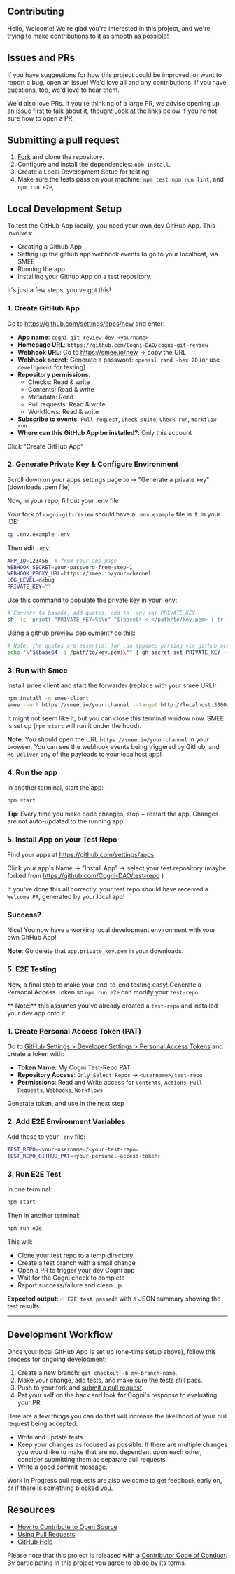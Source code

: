 ## Contributing

[fork]: /fork
[pr]: /compare
[code-of-conduct]: CODE_OF_CONDUCT.md

Hello, Welcome! We're glad you're interested in this project, and we're trying to make contributions to it as smooth as possible! 

## Issues and PRs

If you have suggestions for how this project could be improved, or want to report a bug, open an issue! We'd love all and any contributions. If you have questions, too, we'd love to hear them.

We'd also love PRs. If you're thinking of a large PR, we advise opening up an issue first to talk about it, though! Look at the links below if you're not sure how to open a PR.

## Submitting a pull request

1. [Fork][fork] and clone the repository.
2. Configure and install the dependencies: `npm install`.
3. Create a Local Development Setup for testing
4. Make sure the tests pass on your machine: `npm test`, `npm run lint`, and `npm run e2e`, 


## Local Development Setup

To test the GitHub App locally, you need your own dev GitHub App. This involves:
- Creating a Github App
- Setting up the github app webhook events to go to your localhost, via SMEE
- Running the app
- Installing your Github App on a test repository.

It's just a few steps, you've got this!

### 1. Create GitHub App
Go to <a href="https://github.com/settings/apps/new" target="_blank">https://github.com/settings/apps/new</a> and enter:

- **App name**: `cogni-git-review-dev-<yourname>`
- **Homepage URL**: `https://github.com/Cogni-DAO/cogni-git-review`
- **Webhook URL**:  Go to <a href="https://smee.io/new" target="_blank">https://smee.io/new</a> → copy the URL
- **Webhook secret**: Generate a password: `openssl rand -hex 20` (or use `development` for testing)
- **Repository permissions**:
  - Checks: Read & write
  - Contents: Read & write
  - Metadata: Read
  - Pull requests: Read & write
  - Workflows: Read & write
- **Subscribe to events**: `Pull request`, `Check suite`, `Check run`, `Workflow run`
- **Where can this GitHub App be installed?**: Only this account

Click "Create GitHub App"

### 2. Generate Private Key & Configure Environment
Scroll down on your apps settings page to → "Generate a private key" (downloads .pem file)

Now, in your repo, fill out your .env file

Your fork of `cogni-git-review` should have a `.env.example` file in it. In your IDE:
```bash
cp .env.example .env
```

Then edit `.env`:
```bash
APP_ID=123456  # from your app page
WEBHOOK_SECRET=your-password-from-step-1
WEBHOOK_PROXY_URL=https://smee.io/your-channel
LOG_LEVEL=debug
PRIVATE_KEY=""
```

Use this command to populate the private key in your .env:
```bash
# Convert to base64, add quotes, add to .env var PRIVATE_KEY
sh -lc 'printf "PRIVATE_KEY=%s\n" "$(base64 < </path/to/key.pem> | tr -d "\n")"' >> .env
```

Using a github preview deployment? do this:
```bash
# Note: the quotes are essential for .do appspec parsing via github actions
echo "\"$(base64 -i /path/to/key.pem)\"" | gh secret set PRIVATE_KEY --env Preview
```

### 3. Run with Smee
Install smee client and start the forwarder (replace with your smee URL):
```bash
npm install -g smee-client
smee --url https://smee.io/your-channel --target http://localhost:3000/api/github/webhooks
```

It might not seem like it, but you can close this terminal window now. SMEE is set up (`npm start` will run it under the hood).

**Note**: You should open the URL `https://smee.io/your-channel` in your browser. You can see the webhook events being triggered by Github, and `Re-Deliver` any of the payloads to your localhost app!

### 4. Run the app
In another terminal, start the app:
```bash
npm start
```

**Tip**: Every time you make code changes, stop + restart the app. Changes are not auto-updated to the running app.


### 5. Install App on your Test Repo
Find your apps at <a href="https://github.com/settings/apps" target="_blank">https://github.com/settings/apps</a>

Click your app's Name → "Install App" → select your test repository (maybe forked from <a href="https://github.com/Cogni-DAO/test-repo" target="_blank">https://github.com/Cogni-DAO/test-repo</a> )


If you've done this all correctly, your test repo should have received a `Welcome PR`, generated by your local app!

### Success? 
Nice! You now have a working local development environment with your own GitHub App!

**Note**: Go delete that `app.private_key.pem` in your downloads. 

### 5. E2E Testing

Now, a final step to make your end-to-end testing easy! Generate a Personal Access Token so `npm run e2e` can modify your `test-repo`

** Note:** this assumes you've already created a `test-repo` and installed your dev app onto it.

### 1. Create Personal Access Token (PAT)
Go to [GitHub Settings > Developer Settings > Personal Access Tokens](https://github.com/settings/personal-access-tokens) and create a token with:
- **Token Name**: My Cogni Test-Repo PAT
- **Repository Access**: `Only Select Repos` -> `<username>/test-repo`
- **Permissions**: Read and Write access for `Contents`, `Actions`, `Pull Requests`, `Webhooks`, `Workflows`

Generate token, and use in the next step

### 2. Add E2E Environment Variables  
Add these to your `.env` file:
```bash
TEST_REPO=<your-username>/<your-test-repo>
TEST_REPO_GITHUB_PAT=<your-personal-access-token>
```

### 3. Run E2E Test
In one terminal:
```bash
npm start
```

Then in another terminal:

```bash
npm run e2e
```

This will:
- Clone your test repo to a temp directory
- Create a test branch with a small change
- Open a PR to trigger your dev Cogni app
- Wait for the Cogni check to complete
- Report success/failure and clean up

**Expected output**: `✅ E2E test passed!` with a JSON summary showing the test results.

---

## Development Workflow

Once your local GitHub App is set up (one-time setup above), follow this process for ongoing development:

1. Create a new branch: `git checkout -b my-branch-name`.
1. Make your change, add tests, and make sure the tests still pass.
1. Push to your fork and [submit a pull request][pr].
1. Pat your self on the back and look for Cogni's response to evaluating your PR.

Here are a few things you can do that will increase the likelihood of your pull request being accepted:

- Write and update tests.
- Keep your changes as focused as possible. If there are multiple changes you would like to make that are not dependent upon each other, consider submitting them as separate pull requests.
- Write a [good commit message](http://tbaggery.com/2008/04/19/a-note-about-git-commit-messages.html).

Work in Progress pull requests are also welcome to get feedback early on, or if there is something blocked you.

## Resources

- [How to Contribute to Open Source](https://opensource.guide/how-to-contribute/)
- [Using Pull Requests](https://help.github.com/articles/about-pull-requests/)
- [GitHub Help](https://help.github.com)

Please note that this project is released with a [Contributor Code of Conduct][code-of-conduct]. By participating in this project you agree to abide by its terms.